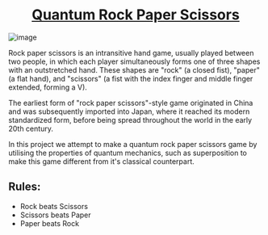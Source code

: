 # <u><center>Quantum Rock Paper Scissors </u></center>

![image](hands-playing-rock-paper-scissors-game-flat-design-style-vector-illustration_540284-598.avif)

Rock paper scissors is an intransitive hand game, usually played between two people, in which each player simultaneously forms one of three shapes with an outstretched hand. These shapes are "rock" (a closed fist), "paper" (a flat hand), and "scissors" (a fist with the index finger and middle finger extended, forming a V). 

The earliest form of "rock paper scissors"-style game originated in China and was subsequently imported into Japan, where it reached its modern standardized form, before being spread throughout the world in the early 20th century.

In this project we attempt to make a quantum rock paper scissors game by utilising the properties of quantum mechanics, such as superposition to make this game different from it's classical counterpart.

## Rules:
- Rock beats Scissors
- Scissors beats Paper
- Paper beats Rock
